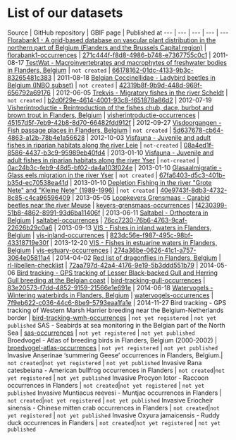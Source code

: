 # List of our datasets

Source | GitHub repository | GBIF page | Published at
--- | --- | --- | --- | ---
[Florabank1 - A grid-based database on vascular plant distribution in the northern part of Belgium (Flanders and the Brussels Capital region)](http://dataset.inbo.be/florabank1-occurrences) | [florabank1-occurrences](https://github.com/LifeWatchINBO/florabank1-occurrences) |  [271c444f-f8d8-4986-b748-e7367755c0c1](http://www.gbif.org/dataset/271c444f-f8d8-4986-b748-e7367755c0c1) | 2011-08-17
[TestWat - Macroinvertebrates and macrophytes of freshwater bodies in Flanders, Belgium](http://dataset.inbo.be/testwat-occurrences) | `not created` | [66178162-01dc-4133-9b3c-83265481c383](http://www.gbif.org/dataset/66178162-01dc-4133-9b3c-83265481c383) | 2011-08-18
[Belgian Coccinellidae - Ladybird beetles in Belgium (INBO subset)](http://dataset.inbo.be/belgian-coccinellidae-inbo-occurrences) | `not created` | [42319b8f-9b9d-448d-969f-656792a69176](http://www.gbif.org/dataset/42319b8f-9b9d-448d-969f-656792a69176) | 2012-06-05
[Trekvis - Migratory fishes in the river Scheldt](http://dataset.inbo.be/trekvis-occurrences) | `not created` | [b2d0f29e-4614-4001-93c8-f651878a86d2](http://www.gbif.org/dataset/b2d0f29e-4614-4001-93c8-f651878a86d2) | 2012-07-19
[Visherintroductie - Reintroduction of the fishes chub, dace, burbot and brown trout in Flanders, Belgium](http://dataset.inbo.be/visherintroductie-occurrences) | [visherintroductie-occurrences](https://github.com/LifeWatchINBO/visherintroductie-occurrences) | [45157d5f-7eb9-42b8-8d70-66482fdd912f](http://www.gbif.org/dataset/45157d5f-7eb9-42b8-8d70-66482fdd912f) | 2012-09-27
[Visdoorgangen - Fish passage places in Flanders, Belgium](http://dataset.inbo.be/visdoorgangen-occurrences) | `not created` | [5d637678-cb64-4863-a12b-78b4e1a56628](http://www.gbif.org/dataset/5d637678-cb64-4863-a12b-78b4e1a56628) | 2012-10-03 
[Visfauna - Juvenile and adult fishes in riparian habitats along the river Leie](http://dataset.inbo.be/visfauna-leie-occurrences) | `not-created` | [08a4ed1f-8586-4437-b3c9-95989eb40fd4](http://www.gbif.org/dataset/08a4ed1f-8586-4437-b3c9-95989eb40fd4) | 2013-01-10
[Visfauna - Juvenile and adult fishes in riparian habitats along the river Yser](http://dataset.inbo.be/visfauna-ijzer-occurrences) | `not-created` | [0ac24b3c-feb9-48d5-bf02-da4a103f024e](http://www.gbif.org/dataset/0ac24b3c-feb9-48d5-bf02-da4a103f024e) | 2013-01-10
[Glasaalmigratie - Glass eels migration in the river Yser](http://dataset.inbo.be/glasaalmigratie-occurrences) | `not created` | [67fa6403-d5c3-401b-b35d-ec70538ea41d](http://www.gbif.org/dataset/67fa6403-d5c3-401b-b35d-ec70538ea41d) | 2013-01-10
[Depletion Fishing in the river "Grote Nete" and "Kleine Nete" (1989-1996)](http://dataset.inbo.be/depletion-fishing-nete-occurrences) | `not created` | [40e9743f-8db3-4732-8c85-c4ca96596409](http://www.gbif.org/dataset/40e9743f-8db3-4732-8c85-c4ca96596409) | 2013-05-05
[Loopkevers Grensmaas - Carabid beetles near the river Meuse](http://dataset.inbo.be/kevers-grensmaas-occurrences) | [kevers-grensmaas-occurrences](https://github.com/LifeWatchINBO/kevers-grensmaas-occurrences) | [f4230399-51b8-4862-8991-93d6ba11406f](http://www.gbif.org/dataset/f4230399-51b8-4862-8991-93d6ba11406f) | 2013-06-11 
[Saltabel - Orthoptera in Belgium](http://dataset.inbo.be/saltabel-occurrences) | [saltabel-occurrences](https://github.com/LifeWatchINBO/saltabel-occurrences) | [76cc7230-76b6-4763-9caf-22626b29c0a6](http://www.gbif.org/dataset/76cc7230-76b6-4763-9caf-22626b29c0a6) | 2013-09-13
[VIS - Fishes in inland waters in Flanders, Belgium](http://dataset.inbo.be/vis-inland-occurrences) | [vis-inland-occurrences](https://github.com/LifeWatchINBO/vis-inland-occurrences) | [823dc56e-f987-495c-98bf-43318719e30f](http://www.gbif.org/dataset/823dc56e-f987-495c-98bf-43318719e30f) | 2013-12-20
[VIS - Fishes in estuarine waters in Flanders, Belgium](http://dataset.inbo.be/vis-estuarine-occurrences) | [vis-estuary-occurrences](https://github.com/LifeWatchINBO/vis-estuarine-occurrences) | [274a36be-0626-41c1-a757-3064e05811a4](http://www.gbif.org/dataset/274a36be-0626-41c1-a757-3064e05811a4) | 2014-04-02
[Red list of dragonflies in Flanders, Belgium](http://dataset.inbo.be/rl-libellen-checklist) | [rl-libellen-checklist](https://github.com/LifeWatchINBO/rl-libellen-checklist) | [72aa797d-42a4-4176-9e19-5b3ddd551b79](http://www.gbif.org/dataset/72aa797d-42a4-4176-9e19-5b3ddd551b79) | 2014-05-06
[Bird tracking - GPS tracking of Lesser Black-backed Gull and Herring Gull breeding at the Belgian coast](http://dataset.inbo.be/bird-tracking-gull-occurrences) | [bird-tracking-gull-occurrences](https://github.com/LifeWatchINBO/bird-tracking-gull-occurrences) | [83e20573-f7dd-4852-9159-21566e1e691e](http://www.gbif.org/dataset/83e20573-f7dd-4852-9159-21566e1e691e) | 2014-06-18
[Watervogels - Wintering waterbirds in Flanders, Belgium](http://dataset.inbo.be/watervogels-occurrences) | [watervogels-occurrences](https://github.com/LifeWatchINBO/watervogels-occurrences) | [7f9eb622-c036-44c6-8be9-5793eaa1fa1e](http://www.gbif.org/dataset/7f9eb622-c036-44c6-8be9-5793eaa1fa1e) | 2014-11-27
Bird tracking - GPS tracking of Western Marsh Harrier breeding near the Belgium-Netherlands border | [bird-tracking-wmh-occurrences](https://github.com/LifeWatchINBO/bird-tracking-wmh-occurrences) | `not yet registered` | `not yet published`
SAS - Seabirds at sea monitoring in the Belgian part of the North Sea | [sas-occurrences](https://github.com/LifeWatchINBO/sas-occurrences) | `not yet registered` | `not yet published`
Broedvogel - Atlas of breeding birds in Flanders, Belgium (2000-2002) | [broedvogel-atlas-occurrences](https://github.com/LifeWatchINBO/broedvogel-atlas-occurrences) | `not yet registered` | `not yet published`
Invasive Anserinae ‘summering Geese’ occurrences in Flanders, Belgium.| `not created`|`not yet registered` | `not yet published`
Invasive Rana catesbeiana - American bullfrog occurrences in Flanders | `not created`|`not yet registered` | `not yet published`
Invasive Procyon lotor - Raccoon occurrences in Flanders | `not created`|`not yet registered` | `not yet published`
Invasive Muntiacus reevesi - Muntjac occurrences in Flanders | `not created`|`not yet registered` | `not yet published`
Invasive Eriocheir sinensis - Chinese mitten crab occurrences in Flanders | `not created`|`not yet registered` | `not yet published`
Invasive Oxyura jamaicensis - Ruddy duck occurrences in Flanders | `not created`|`not yet registered` | `not yet published`